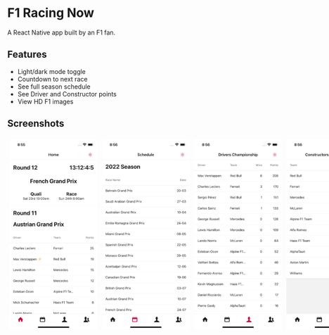# F1 Racing Now

A React Native app built by an F1 fan.

## Features

- Light/dark mode toggle
- Countdown to next race
- See full season schedule
- See Driver and Constructor points
- View HD F1 images

## Screenshots

<div style="display: flex">
  <img src="./screenshots/Home.png" width="200" style="margin: 5px"/>
  <img src="./screenshots/Schedule.png" width="200" style="margin: 5px"/> 
  <img src="./screenshots/Drivers.png" width="200" style="margin: 5px"/> 
  <img src="./screenshots/Constructors.png" width="200" style="margin: 5px"/>
</div>
